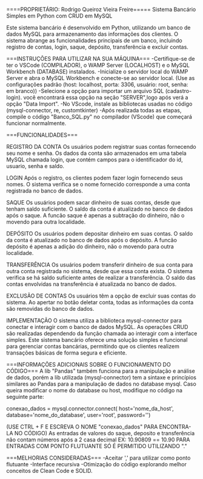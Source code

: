 ====PROPRIETÁRIO: Rodrigo Queiroz Vieira Freire=====
Sistema Bancário Simples em Python com CRUD em MySQL

Este sistema bancário é desenvolvido em Python, utilizando um banco de dados MySQL para armazenamento das informações dos clientes. 
O sistema abrange as funcionalidades principais de um banco, incluindo registro de contas, login, saque, depósito, transferência e excluir contas.

===INSTRUÇÕES PARA UTILIZAR NA SUA MÁQUINA===
-Certifique-se de ter o VSCode (COMPILADOR), o WAMP Server (LOCALHOST) e o MySQL Workbench (DATABASE) instalados.
-Inicialize o servidor local do WAMP Server e abra o MySQL Workbench e conecte-se ao servidor local.
(Use as configurações padrão (host: localhost, porta: 3306, usuário: root, senha: em branco))
-Selecione a opção para importar um arquivo SQL (cadastro-login). 
você encontrará essa opção na seção "SERVER",logo após verá a opção "Data Import".
-No VScode, instale as bibliotecas usadas no código (mysql-connector, re, customtkinter)
-Após realizada todas as etapas, compile o código "Banco_SQL.py" no compilador (VScode) que começará funcionar normalmente.

===FUNCIONALIDADES===

REGISTRO DA CONTA
Os usuários podem registrar suas contas fornecendo seu nome e senha.
Os dados da conta são armazenados em uma tabela MySQL chamada login, que contém campos para o identificador do id, usuario, senha e saldo.

LOGIN
Após o registro, os clientes podem fazer login fornecendo seus nomes.
O sistema verifica se o nome fornecido corresponde a uma conta registrada no banco de dados.

SAQUE
Os usuários podem sacar dinheiro de suas contas, desde que tenham saldo suficiente.
O saldo da conta é atualizado no banco de dados após o saque.
A funcão saque é apenas a subtração do dinheiro, não o movendo para outra localidade.

DEPÓSITO
Os usuários podem depositar dinheiro em suas contas.
O saldo da conta é atualizado no banco de dados após o depósito.
A funcão depósito é apenas a adição do dinheiro, não o movendo para outra localidade.

TRANSFERÊNCIA
Os usuários podem transferir dinheiro de sua conta para outra conta registrada no sistema, desde que essa conta exista.
O sistema verifica se há saldo suficiente antes de realizar a transferência.
O saldo das contas envolvidas na transferência é atualizada no banco de dados.

EXCLUSÃO DE CONTAS
Os usuários têm a opção de excluir suas contas do sistema.
Ao apertar no botão deletar conta, todas as informações da conta são removidas do banco de dados.

IMPLEMENTAÇÃO
O sistema utiliza a biblioteca mysql-connector para conectar e interagir com o banco de dados MySQL.
As operações CRUD são realizadas dependendo da função chamada ao interagir com a interface simples.
Este sistema bancário oferece uma solução simples e funcional para gerenciar contas bancárias, permitindo que os clientes realizem transações básicas de forma segura e eficiente.

===INFORMAÇÕES ADICIONAIS SOBRE O FUNCIONAMENTO DO CÓDIGO===
A lib "Pandas" também funciona para a manipulação e análise de dados, porém a lib utilizada (mysql-connector) tem a sintaxe e princípios similares ao Pandas para a manipulação de dados no database mysql.
Caso queira modificar o nome do database ou host, modifique no código na seguinte parte:

conexao_dados = mysql.connector.connect(
    host='nome_da_host', database='nome_do_database', user='root', password='')
    
(USE CTRL + F E ESCREVA O NOME "conexao_dados" PARA ENCONTRA-LA NO CÓDIGO)
As entradas de valores do saque, deposito e transferência não contam números após a 2 casa decimal 
EX: 10.90809 == 10.90
PARA ENTRADAS COM PONTO FLUTUANTE SÓ É PERMITIDO UTILIZANDO "."


===MELHORIAS CONSIDERADAS===
-Aceitar ',' para utilizar como ponto flutuante
-Interface recursiva
-Otimização do código explorando melhor conceitos de Clean Code e SOLID.
